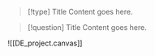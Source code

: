 > [!type] Title
> Content goes here.

> [!question] Title
> Content goes here.

![[DE_project.canvas]]